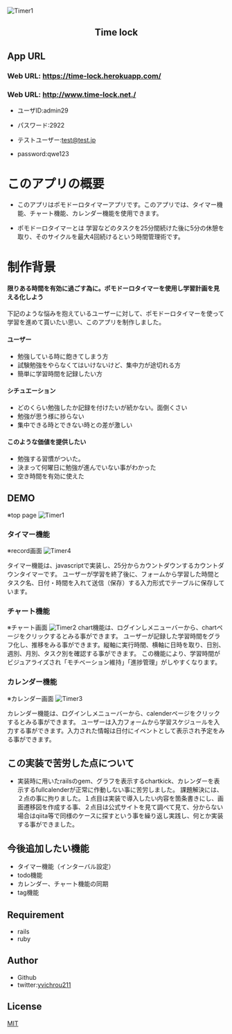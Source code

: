 ![Timer1](https://user-images.githubusercontent.com/70064197/105819729-e5b1d900-5ffb-11eb-8099-1d111b88ea65.png)


<h2 align="center">Time lock</h2>

## App URL

### **Web URL: https://time-lock.herokuapp.com/** 
### **Web URL: http://www.time-lock.net./**  

- ユーザID:admin29
- パスワード:2922

- テストユーザー:test@test.jp
- password:qwe123

# このアプリの概要
- このアプリはポモドーロタイマーアプリです。このアプリでは、タイマー機能、チャート機能、カレンダー機能を使用できます。


- ポモドーロタイマーとは
学習などのタスクを25分間続けた後に5分の休憩を取り、そのサイクルを最大4回続けるという時間管理術です。

# 制作背景
#### 限りある時間を有効に過ごす為に。ポモドーロタイマーを使用し学習計画を見える化しよう
下記のような悩みを抱えているユーザーに対して、ポモドーロタイマーを使って学習を進めて貰いたい思い、このアプリを制作しました。

#### ユーザー
- 勉強している時に飽きてしまう方
- 試験勉強をやらなくてはいけないけど、集中力が途切れる方
- 簡単に学習時間を記録したい方

#### シチュエーション
- どのくらい勉強したか記録を付けたいが続かない。面倒くさい
- 勉強が思う様に捗らない
- 集中できる時とできない時との差が激しい

#### このような価値を提供したい
- 勉強する習慣がついた。
- 決まって何曜日に勉強が進んでいない事がわかった
- 空き時間を有効に使えた

## DEMO 
※top page
![Timer1](https://user-images.githubusercontent.com/70064197/108794443-15d3a400-75c9-11eb-95a2-3a52a76030af.png)

### タイマー機能
※record画面
![Timer4](https://user-images.githubusercontent.com/70064197/108795335-a4482580-75c9-11eb-9244-e46ec18915c7.png)

タイマー機能は、javascriptで実装し、25分からカウントダウンするカウントダウンタイマーです。
ユーザーが学習を終了後に、フォームから学習した時間とタスク名、日付・時間を入れて送信（保存）する入力形式でテーブルに保存しています。

### チャート機能
※チャート画面
![Timer2](https://user-images.githubusercontent.com/70064197/108794612-5501f500-75c9-11eb-8fc5-6c6e24569964.png)
chart機能は、ログインしメニューバーから、chartページをクリックするとみる事ができます。
ユーザーが記録した学習時間をグラフ化し、推移をみる事ができます。縦軸に実行時間、横軸に日時を取り、日別、週別、月別、タスク別を確認する事ができます。
この機能により、学習時間がビジュアライズされ「モチベーション維持」「進捗管理」がしやすくなります。

### カレンダー機能
※カレンダー画面
![Timer3](https://user-images.githubusercontent.com/70064197/108794971-7cf15880-75c9-11eb-920c-d1c601624d43.png)

カレンダー機能は、ログインしメニューバーから、calenderページをクリックするとみる事ができます。
ユーザーは入力フォームから学習スケジュールを入力する事ができます。入力された情報は日付にイベントとして表示され予定をみる事ができます。

## この実装で苦労した点について
- 実装時に用いたrailsのgem、グラフを表示するchartkick、カレンダーを表示するfullcalenderが正常に作動しない事に苦労しました。
課題解決には、２点の事に拘りました。１点目は実装で導入したい内容を箇条書きにし、画面遷移図を作成する事、２点目は公式サイトを見て調べて見て、分からない場合はqiita等で同様のケースに探すという事を繰り返し実践し、何とか実装する事ができました。

## 今後追加したい機能
- タイマー機能（インターバル設定）
- todo機能
- カレンダー、チャート機能の同期
- tag機能

## Requirement
- rails
- ruby

## Author
- Github
- twitter:[yvichrou211](https://twitter.com/yvichrou211)

## License
[MIT](https://yuichiro82.mit-license.org/)

